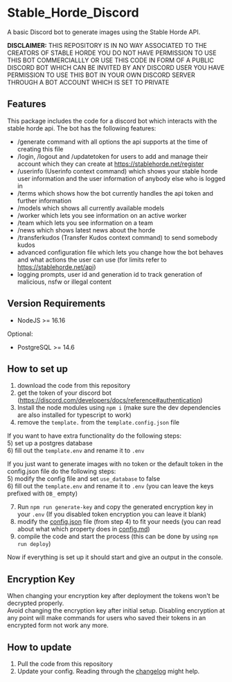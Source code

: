 # Stable_Horde_Discord

A basic Discord bot to generate images using the Stable Horde API.

**DISCLAIMER:** THIS REPOSITORY IS IN NO WAY ASSOCIATED TO THE CREATORS OF STABLE HORDE
YOU DO NOT HAVE PERMISSION TO USE THIS BOT COMMERCIALLLY OR USE THIS CODE IN FORM OF A PUBLIC DISCORD BOT WHICH CAN BE INVITED BY ANY DISCORD USER
YOU HAVE PERMISSION TO USE THIS BOT IN YOUR OWN DISCORD SERVER THROUGH A BOT ACCOUNT WHICH IS SET TO PRIVATE

## Features

This package includes the code for a discord bot which interacts with the stable horde api.
The bot has the following features:

- /generate command with all options the api supports at the time of creating this file
- /login, /logout and /updatetoken for users to add and manage their account which they can create at https://stablehorde.net/register
- /userinfo (Userinfo context command) which shows your stable horde user information and the user information of anybody else who is logged in
- /terms which shows how the bot currently handles the api token and further information
- /models which shows all currently available models
- /worker which lets you see information on an active worker
- /team which lets you see information on a team
- /news which shows latest news about the horde
- /transferkudos (Transfer Kudos context command) to send somebody kudos
- advanced configuration file which lets you change how the bot behaves and what actions the user can use (for limits refer to https://stablehorde.net/api)
- logging prompts, user id and generation id to track generation of malicious, nsfw or illegal content

## Version Requirements

- NodeJS >= 16.16

Optional:  
- PostgreSQL >= 14.6

## How to set up

1) download the code from this repository  
2) get the token of your discord bot (https://discord.com/developers/docs/reference#authentication)  
3) Install the node modules using `npm i` (make sure the dev dependencies are also installed for typescript to work)  
4) remove the `template.` from the `template.config.json` file  
  
If you want to have extra functionality do the following steps:  
5) set up a postgres database  
6) fill out the `template.env` and rename it to `.env`  
  
If you just want to generate images with no token or the default token in the config.json file do the following steps:  
5) modify the config file and set `use_database` to false  
6) fill out the `template.env` and rename it to `.env` (you can leave the keys prefixed with `DB_` empty)  
  
7) Run `npm run generate-key` and copy the generated encryption key in your `.env` (If you disabled token encryption you can leave it blank)
8) modify the [config.json](https://github.com/ZeldaFan0225/Stable_Horde_Discord/blob/main/template.config.json) file (from step 4) to fit your needs (you can read about what which property does in [config.md](https://github.com/ZeldaFan0225/Stable_Horde_Discord/blob/main/config.md))  
9) compile the code and start the process (this can be done by using `npm run deploy`)  
  
Now if everything is set up it should start and give an output in the console.  


## Encryption Key
When changing your encryption key after deployment the tokens won't be decrypted properly.  
Avoid changing the encryption key after initial setup.
Disabling encryption at any point will make commands for users who saved their tokens in an encrypted form not work any more.

## How to update

1) Pull the code from this repository
2) Update your config. Reading through the [changelog](https://github.com/ZeldaFan0225/Stable_Horde_Discord/blob/main/changelog.md) might help.
